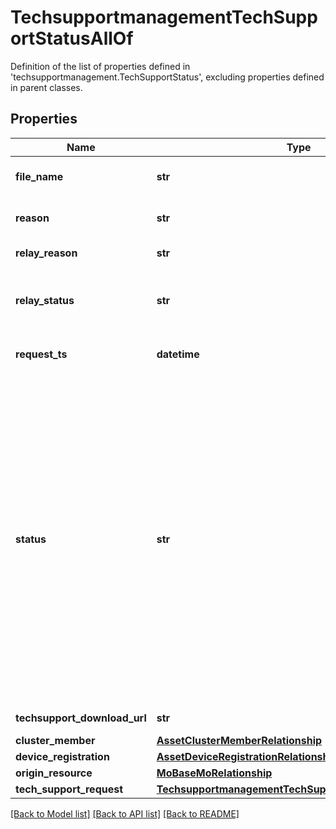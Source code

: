 # TechsupportmanagementTechSupportStatusAllOf

Definition of the list of properties defined in 'techsupportmanagement.TechSupportStatus', excluding properties defined in parent classes.
## Properties
Name | Type | Description | Notes
------------ | ------------- | ------------- | -------------
**file_name** | **str** | The name of the Techsupport bundle file. | [optional] 
**reason** | **str** | Reason for techsupport failure, if any. | [optional] 
**relay_reason** | **str** | Reason for status relay failure, if any. | [optional] [readonly] 
**relay_status** | **str** | Status of techsupport status relay. Valid values are NoRelay, Pending, Completed, and Failed. | [optional] [readonly] 
**request_ts** | **datetime** | The time at which the techsupport request was initiated. | [optional] 
**status** | **str** | Status of techsupport collection. Valid values are Pending, CollectionInProgress, CollectionFailed, CollectionComplete, UploadPending, UploadInProgress, UploadPartsComplete, UploadFailed and Completed. The final status will be either CollectionFailed or UploadFailed if there is a failure and Completed if the request completed successfully and the file was uploaded to Intersight Storage Service. All the remaining status values indicates the progress of techsupport collection. | [optional] 
**techsupport_download_url** | **str** | The Url to download the techsupport file. | [optional] 
**cluster_member** | [**AssetClusterMemberRelationship**](AssetClusterMemberRelationship.md) |  | [optional] 
**device_registration** | [**AssetDeviceRegistrationRelationship**](AssetDeviceRegistrationRelationship.md) |  | [optional] 
**origin_resource** | [**MoBaseMoRelationship**](MoBaseMoRelationship.md) |  | [optional] 
**tech_support_request** | [**TechsupportmanagementTechSupportBundleRelationship**](TechsupportmanagementTechSupportBundleRelationship.md) |  | [optional] 

[[Back to Model list]](../README.md#documentation-for-models) [[Back to API list]](../README.md#documentation-for-api-endpoints) [[Back to README]](../README.md)


